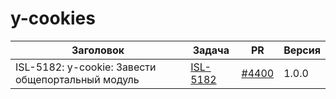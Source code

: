 # y-cookies


| Заголовок | Задача | PR | Версия |
|--|--|--|--|
| ISL-5182: y-cookie: Завести общепортальный модуль | [ISL-5182](https://st.yandex-team.ru/ISL-5182) | [#4400](https://github.yandex-team.ru/lego/islands/pull/4400) | 1.0.0 |
